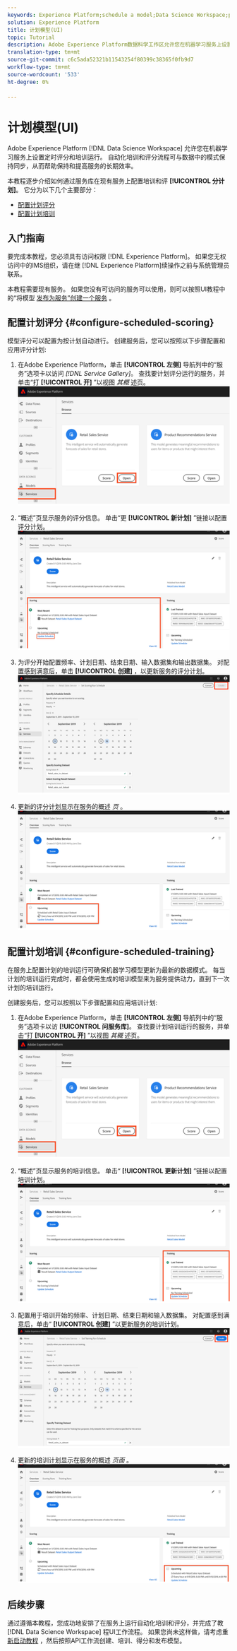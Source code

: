 ```yaml
---
keywords: Experience Platform;schedule a model;Data Science Workspace;popular topics;schedule scoring;schedule training
solution: Experience Platform
title: 计划模型(UI)
topic: Tutorial
description: Adobe Experience Platform数据科学工作区允许您在机器学习服务上设置定期评分和培训运行。 自动化培训和评分流程可与数据中的模式保持同步，从而帮助保持和提高服务的长期效率。
translation-type: tm+mt
source-git-commit: c6c5ada52321b11543254f80399c38365f0fb9d7
workflow-type: tm+mt
source-wordcount: '533'
ht-degree: 0%

---
```



# 计划模型(UI)

Adobe Experience Platform [!DNL Data Science Workspace] 允许您在机器学习服务上设置定时评分和培训运行。 自动化培训和评分流程可与数据中的模式保持同步，从而帮助保持和提高服务的长期效率。

本教程逐步介绍如何通过服务库在现有服务上配置培训和评 **[!UICONTROL 分计划]**。 它分为以下几个主要部分：

- [配置计划评分](#configure-scheduled-scoring)
- [配置计划培训](#configure-scheduled-training)

## 入门指南

要完成本教程，您必须具有访问权限 [!DNL Experience Platform]。 如果您无权访问中的IMS组织，请在继 [!DNL Experience Platform]续操作之前与系统管理员联系。

本教程需要现有服务。 如果您没有可访问的服务可以使用，则可以按照UI教程中的“将模型 [发布为服务”创建一个服务](./publish-model-service-ui.md) 。

## 配置计划评分 {#configure-scheduled-scoring}

模型评分可以配置为按计划自动进行。 创建服务后，您可以按照以下步骤配置和应用评分计划:

1. 在Adobe Experience Platform，单击 **[!UICONTROL 左侧]** 导航列中的“服务”选项卡以访问 *[!DNL Service Gallery]*。 查找要计划评分运行的服务，并单击“打 **[!UICONTROL 开]** ”以视图 *其概* 述页。
   ![](../images/models-recipes/schedule/click_to_open.png)

2. “概述”页显示服务的评分信息。 单击“更 **[!UICONTROL 新计划]** ”链接以配置评分计划。
   ![](../images/models-recipes/schedule/service_overview_score.png)

3. 为评分开始配置频率、计划日期、结束日期、输入数据集和输出数据集。 对配置感到满意后，单击 **[!UICONTROL 创建]** ，以更新服务的评分计划。
   ![](../images/models-recipes/schedule/14_configure_scoring_schedule.png)

4. 更新的评分计划显示在服务的概述 *页* 。
   ![](../images/models-recipes/schedule/service_with_scoring_schedule.png)


## 配置计划培训 {#configure-scheduled-training}

在服务上配置计划的培训运行可确保机器学习模型更新为最新的数据模式。 每当计划的培训运行完成时，都会使用生成的培训模型来为服务提供动力，直到下一次计划的培训运行。

创建服务后，您可以按照以下步骤配置和应用培训计划:

1. 在Adobe Experience Platform，单击 **[!UICONTROL 左侧]** 导航列中的“服务”选项卡以访 **[!UICONTROL 问服务库]**。 查找要计划培训运行的服务，并单击“打 **[!UICONTROL 开]** ”以视图 *其概* 述页。
   ![](../images/models-recipes/schedule/click_to_open.png)

2. “概述”页显示服务的培训信息。 单击“ **[!UICONTROL 更新计划]** ”链接以配置培训计划。
   ![](../images/models-recipes/schedule/service_overview_train.png)

3. 配置用于培训开始的频率、计划日期、结束日期和输入数据集。 对配置感到满意后，单击“ **[!UICONTROL 创建]** ”以更新服务的培训计划。
   ![](../images/models-recipes/schedule/12_configure_training_schedule.png)

4. 更新的培训计划显示在服务的概述 *页面* 。
   ![](../images/models-recipes/schedule/service_with_training_schedule.png)

## 后续步骤

通过遵循本教程，您成功地安排了在服务上运行自动化培训和评分，并完成了教 [!DNL Data Science Workspace] 程UI工作流程。 如果您尚未这样做，请考虑重 [新启动教程](./create-retails-sales-dataset.md) ，然后按照API工作流创建、培训、得分和发布模型。
